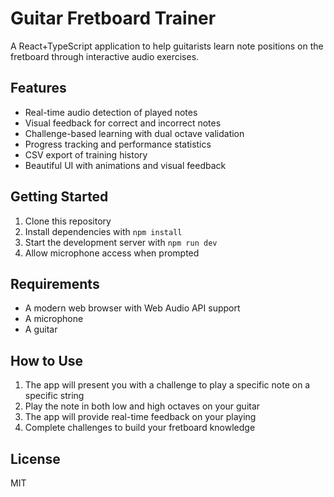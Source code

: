 # Guitar Fretboard Trainer

A React+TypeScript application to help guitarists learn note positions on the fretboard through interactive audio exercises.

## Features

- Real-time audio detection of played notes
- Visual feedback for correct and incorrect notes
- Challenge-based learning with dual octave validation
- Progress tracking and performance statistics
- CSV export of training history
- Beautiful UI with animations and visual feedback

## Getting Started

1. Clone this repository
2. Install dependencies with `npm install`
3. Start the development server with `npm run dev`
4. Allow microphone access when prompted

## Requirements

- A modern web browser with Web Audio API support
- A microphone
- A guitar

## How to Use

1. The app will present you with a challenge to play a specific note on a specific string
2. Play the note in both low and high octaves on your guitar
3. The app will provide real-time feedback on your playing
4. Complete challenges to build your fretboard knowledge

## License

MIT
